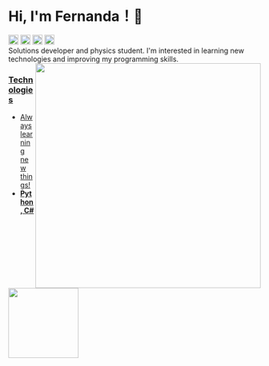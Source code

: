 <!-- Main Title -->
# Hi, I'm Fernanda！🍄

<!-- Social media links -->
<div>
  <a href = "https://discord.gg/pAhsE5xz"><img height=20px; loading="lazy" src="https://img.shields.io/badge/-Discord-9146FF?style=for-the-badge&logo=discord&logoColor=white" target="_blank"></a> 
  <a href = "https://github.com/fernanda3lias"><img height=20px; loading="lazy" src="https://img.shields.io/badge/-GitHub-FF00CD?style=for-the-badge&logo=github&logoColor=white" target="_blank"></a>  
  <a href = "mailto:fernanda.eliasct@gmail.com"><img height=20px; loading="lazy" src="https://img.shields.io/badge/Gmail-D14836?style=for-the-badge&logo=gmail&logoColor=white" target="_blank"></a>
  <a href="https://www.linkedin.com/in/fernanda3lias/" target="_blank"><img height=20px; loading="lazy" src="https://img.shields.io/badge/-LinkedIn-00AEFF?style=for-the-badge&logo=linkedin&logoColor=white"     target="_blank"></a>   
</div>

<!-- About me-->
<div>
  Solutions developer and physics student. I'm interested in learning new technologies and improving my programming skills. 
</div>

<!-- Girl dancing GIF -->
<div>
  <a href="https://github.com/fernanda3lias">
  <img align='right' src='' width='450px'>
</div> 

<!-- Technologies -->
<div>
  <h3>Technologies</h3>
  <ul>
    <li>Always learning new things!</li>
    <li><b>Python, C#</b></li>
  </ul>
</div>

<!-- Language status -->
<div>
  <a href="https://github.com/fernanda3lias">
  <img loading="lazy" height="140em" src="https://github-readme-stats.vercel.app/api/top-langs/?username=fernanda3lias&layout=compact&langs_count=7&theme=dracula"/>
</div>

